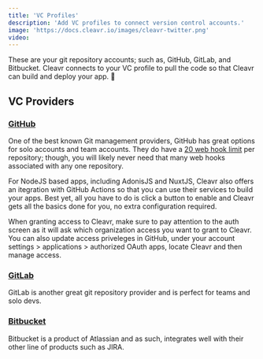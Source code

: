 ```yaml
---
title: 'VC Profiles'
description: 'Add VC profiles to connect version control accounts.'
image: 'https://docs.cleavr.io/images/cleavr-twitter.png'
video: 
---
```


These are your git repository accounts; such as, GitHub, GitLab, and Bitbucket. Cleavr connects to your VC profile to 
pull the code so that Cleavr can build and deploy your app. 🚀

## VC Providers

### [GitHub](https://github.com/)

One of the best known Git management providers, GitHub has great options for solo accounts and team accounts. 
They do have a [20 web hook limit](https://developer.github.com/webhooks/) per repository; though, you will likely never need that many web hooks associated 
with any one repository.

For NodeJS based apps, including AdonisJS and NuxtJS, Cleavr also offers an itegration with GitHub Actions so that you can
use their services to build your apps. Best yet, all you have to do is click a button to enable and Cleavr gets all the basics 
done for you, no extra configuration required. 

<base-info>
When granting access to Cleavr, make sure to pay attention to the auth screen as it will ask which organization access you want to grant to Cleavr. You can also update
access priveleges in GitHub, under your account settings > applications > authorized OAuth apps, locate Cleavr and then manage access.
</base-info>

### [GitLab](https://gitlab.com/)

GitLab is another great git repository provider and is perfect for teams and solo devs.

### [Bitbucket](https://bitbucket.org/)

Bitbucket is a product of Atlassian and as such, integrates well with their other line of products such as JIRA.
